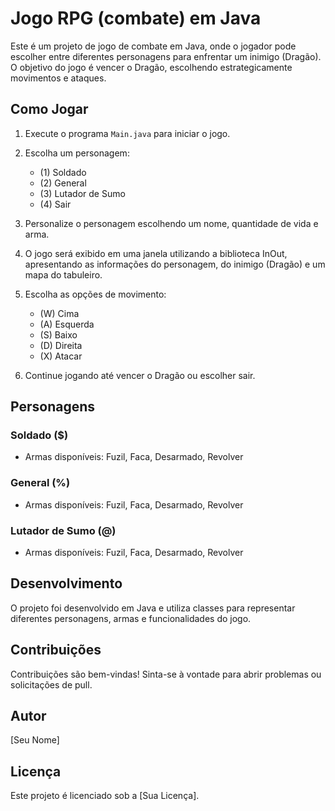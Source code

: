 # Jogo RPG (combate) em Java
Este é um projeto de jogo de combate em Java, onde o jogador pode escolher entre diferentes personagens para enfrentar um inimigo (Dragão). O objetivo do jogo é vencer o Dragão, escolhendo estrategicamente movimentos e ataques.

## Como Jogar

1. Execute o programa `Main.java` para iniciar o jogo.

2. Escolha um personagem:
    - (1) Soldado
    - (2) General
    - (3) Lutador de Sumo
    - (4) Sair

3. Personalize o personagem escolhendo um nome, quantidade de vida e arma.

4. O jogo será exibido em uma janela utilizando a biblioteca InOut, apresentando as informações do personagem, do inimigo (Dragão) e um mapa do tabuleiro.

5. Escolha as opções de movimento:
    - (W) Cima
    - (A) Esquerda
    - (S) Baixo
    - (D) Direita
    - (X) Atacar

6. Continue jogando até vencer o Dragão ou escolher sair.

## Personagens

### Soldado ($)
- Armas disponíveis: Fuzil, Faca, Desarmado, Revolver

### General (%)
- Armas disponíveis: Fuzil, Faca, Desarmado, Revolver

### Lutador de Sumo (@)
- Armas disponíveis: Fuzil, Faca, Desarmado, Revolver

## Desenvolvimento

O projeto foi desenvolvido em Java e utiliza classes para representar diferentes personagens, armas e funcionalidades do jogo.

## Contribuições

Contribuições são bem-vindas! Sinta-se à vontade para abrir problemas ou solicitações de pull.

## Autor

[Seu Nome]

## Licença

Este projeto é licenciado sob a [Sua Licença].


